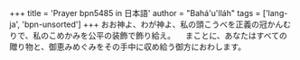 +++
title = 'Prayer bpn5485 in 日本語'
author = "Bahá'u'lláh"
tags = ['lang-ja', 'bpn-unsorted']
+++
おお神よ、わが神よ、私の頭こうべを正義の冠かんむりで、私のこめかみを公平の装飾で飾り給え。
　まことに、あなたはすべての贈り物と、御恵みめぐみをその手中に収め給う御方におわします。
